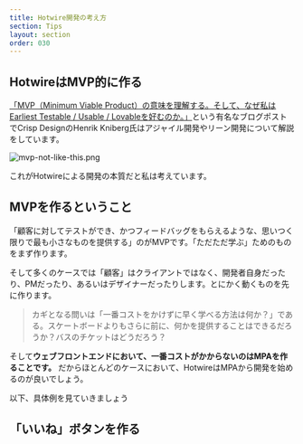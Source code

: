 ```yaml
---
title: Hotwire開発の考え方
section: Tips
layout: section
order: 030
---
```


## HotwireはMVP的に作る

[「MVP（Minimum Viable Product）の意味を理解する。そして、なぜ私はEarliest Testable / Usable / Lovableを好むのか。」](https://www.ankr.design/designtips/making-sense-of-mvp)という有名なブログポストでCrisp DesignのHenrik Kniberg氏はアジャイル開発やリーン開発について解説をしています。

![mvp-not-like-this.png](content_images/mvp-not-like-this.png)

これがHotwireによる開発の本質だと私は考えています。

## MVPを作るということ 

「顧客に対してテストができ、かつフィードバッグをもらえるような、思いつく限りで最も小さなものを提供する」のがMVPです。「ただただ学ぶ」ためのものをまず作ります。

そして多くのケースでは「顧客」はクライアントではなく、開発者自身だったり、PMだったり、あるいはデザイナーだったりします。とにかく動くものを先に作ります。

> カギとなる問いは「一番コストをかけずに早く学べる方法は何か？」である。スケートボードよりもさらに前に、何かを提供することはできるだろうか？バスのチケットはどうだろう？

そして**ウェブフロントエンドにおいて、一番コストがかからないのはMPAを作ることです。** だからほとんどのケースにおいて、HotwireはMPAから開発を始めるのが良いでしょう。

以下、具体例を見ていきましょう

## 「いいね」ボタンを作る

